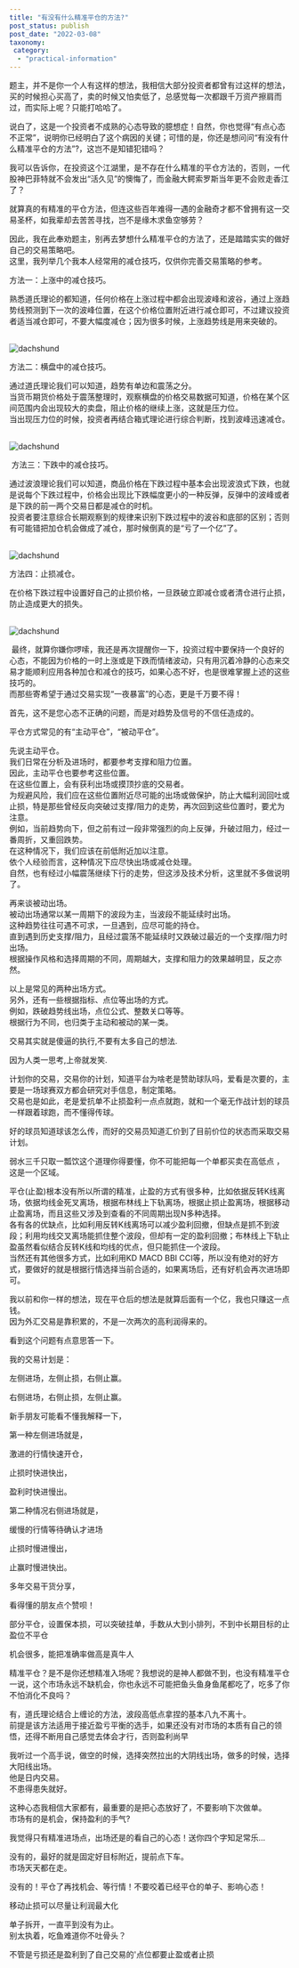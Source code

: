 ```yaml
---
title: "有没有什么精准平仓的方法?"
post_status: publish
post_date: "2022-03-08"
taxonomy:
 category: 
  - "practical-information"
---
```


题主，并不是你一个人有这样的想法，我相信大部分投资者都曾有过这样的想法，买的时候担心买高了，卖的时候又怕卖低了，总感觉每一次都跟千万资产擦肩而过，而实际上呢？只能打哈哈了。  

说白了，这是一个投资者不成熟的心态导致的臆想症！自然，你也觉得“有点心态不正常”，说明你已经明白了这个病因的关键；可惜的是，你还是想问问“有没有什么精准平仓的方法”?，这岂不是知错犯错吗？

我可以告诉你，在投资这个江湖里，是不存在什么精准的平仓方法的，否则，一代股神巴菲特就不会发出“活久见”的懊悔了，而金融大鳄索罗斯当年更不会败走香江了？

就算真的有精准的平仓方法，但连这些百年难得一遇的金融奇才都不曾拥有这一交易圣杯，如我辈却去苦苦寻找，岂不是缘木求鱼空够劳？

因此，我在此奉劝题主，别再去梦想什么精准平仓的方法了，还是踏踏实实的做好自己的交易策略吧。  
这里，我列举几个我本人经常用的减仓技巧，仅供你完善交易策略的参考。  

方法一：上涨中的减仓技巧。  

熟悉道氏理论的都知道，任何价格在上涨过程中都会出现波峰和波谷，通过上涨趋势线预测到下一次的波峰位置，在这个价格位置附近进行减仓即可，不过建议投资者适当减仓即可，不要大幅度减仓；因为很多时候，上涨趋势线是用来突破的。  
 

![dachshund](https://cdn.fendou.la/funstoutiao/2020/11/113737665.png "1.1.png")

方法二：横盘中的减仓技巧。  

通过道氏理论我们可以知道，趋势有单边和震荡之分。  
当货币期货价格处于震荡整理时，观察横盘的价格交易数据可知道，价格在某个区间范围内会出现较大的卖盘，阻止价格的继续上涨，这就是压力位。  
当出现压力位的时候，投资者再结合箱式理论进行综合判断，找到波峰迅速减仓。  
 

![dachshund](https://cdn.fendou.la/funstoutiao/2020/11/113746899.png "1.2.png")

 方法三：下跌中的减仓技巧。  

通过波浪理论我们可以知道，商品价格在下跌过程中基本会出现波浪式下跌，也就是说每个下跌过程中，价格会出现比下跌幅度更小的一种反弹，反弹中的波峰或者是下跌的前一两个交易日都是减仓的时机。  
投资者要注意综合长期观察到的规律来识别下跌过程中的波谷和底部的区别；否则有可能错把加仓机会做成了减仓，那时候倒真的是“亏了一个亿”了。  
 

![dachshund](https://cdn.fendou.la/funstoutiao/2020/11/113802509.png "1.3.png")

方法四：止损减仓。  

在价格下跌过程中设置好自己的止损价格，一旦跌破立即减仓或者清仓进行止损，防止造成更大的损失。  
 

![dachshund](https://cdn.fendou.la/funstoutiao/2020/11/113812165.png "1.png")

 最终，就算你嫌你啰嗦，我还是再次提醒你一下，投资过程中要保持一个良好的心态，不能因为价格的一时上涨或是下跌而情绪波动，只有用沉着冷静的心态来交易才能顺利应用各种加仓和减仓的技巧，如果心态不好，也是很难掌握上述的这些技巧的。  
而那些寄希望于通过交易实现“一夜暴富”的心态，更是千万要不得！

首先，这不是您心态不正确的问题，而是对趋势及信号的不信任造成的。  

平仓方式常见的有“主动平仓”，“被动平仓”。  

先说主动平仓。  
我们日常在分析及进场时，都要参考支撑和阻力位置。  
因此，主动平仓也要参考这些位置。  
在这些位置上，会有获利出场或摸顶抄底的交易者。  
为规避风险，我们应在这些位置附近尽可能的出场或做保护，防止大幅利润回吐或止损，特是那些曾经反向突破过支撑/阻力的走势，再次回到这些位置时，要尤为注意。  
例如，当前趋势向下，但之前有过一段非常强烈的向上反弹，升破过阻力，经过一番周折，又重回跌势。  
在这种情况下，我们应该在前低附近加以注意。  
依个人经验而言，这种情况下应尽快出场或减仓处理。  
自然，也有经过小幅震荡继续下行的走势，但这涉及技术分析，这里就不多做说明了。  

再来谈被动出场。  
被动出场通常以某一周期下的波段为主，当波段不能延续时出场。  
这种趋势往往可遇不可求，一旦遇到，应尽可能的持仓。  
直到遇到历史支撑/阻力，且经过震荡不能延续时又跌破过最近的一个支撑/阻力时出场。  
根据操作风格和选择周期的不同，周期越大，支撑和阻力的效果越明显，反之亦然。  

以上是常见的两种出场方式。  
另外，还有一些根据指标、点位等出场的方式。  
例如，跌破趋势线出场，点位公式、整数关口等等。  
根据行为不同，也归类于主动和被动的某一类。  

交易其实就是傻逼的执行,不要有太多自己的想法.

因为人类一思考,上帝就发笑.​

计划你的交易，交易你的计划，知道平台为啥老是赞助球队吗，爱看是次要的，主要是一场球赛双方都会研究对手信息，制定策略。  
交易也是如此，老是爱抗单不止损盈利一点点就跑，就和一个毫无作战计划的球员一样跟着球跑，而不懂得传球。  

好的球员知道球该怎么传，而好的交易员知道汇价到了目前价位的状态而采取交易计划。  

弱水三千只取一瓢饮这个道理你得要懂，你不可能把每一个单都买卖在高低点 ，这是一个区域。  

平仓(止盈)根本没有所以所谓的精准，止盈的方式有很多种，比如依据反转K线离场，依据均线金死叉离场，根据布林线上下轨离场，根据止损止盈离场，根据移动止盈离场，而且这些又涉及到查看的不同周期出现N多种选择。  
各有各的优缺点，比如利用反转K线离场可以减少盈利回撤，但缺点是抓不到波段；利用均线交叉离场能抓住整个波段，但却有一定的盈利回撤；布林线上下轨止盈虽然看似结合反转K线和均线的优点，但只能抓住一个波段。  
当然还有其他很多方式，比如利用KD MACD BBI CCI等，所以没有绝对的好方式，要做好的就是根据行情选择当前合适的，如果离场后，还有好机会再次进场即可。  

我以前和你一样的想法，现在平仓后的想法是就算后面有一个亿，我也只赚这一点钱。  
因为外汇交易是靠积累的，不是一次两次的高利润得来的。  

看到这个问题有点意思答一下。  
  
  
我的交易计划是：  
  
左侧进场，左侧止损，右侧止赢。  
  
  
右侧进场，右侧止损，左侧止赢。  
  
  
新手朋友可能看不懂我解释一下，  
  
第一种左侧进场就是，  
  
激进的行情快速开仓，  
  
止损时快进快出，  
  
盈利时快进慢出。  
  
  
第二种情况右侧进场就是，  
  
缓慢的行情等待确认才进场  
  
止损时慢进慢出，  
  
止赢时慢进快出。  
  
  
多年交易干货分享，

看得懂的朋友点个赞呗！

部分平仓，设置保本损，可以突破挂单，手数从大到小排列，不到中长期目标的止盈位不平仓

机会很多，能把准确率做高是真牛人

精准平仓？是不是你还想精准入场呢？我想说的是神人都做不到，也没有精准平仓一说，这个市场永远不缺机会，你也永远不可能把鱼头鱼身鱼尾都吃了，吃多了你不怕消化不良吗？

有，道氏理论结合上缠论的方法，波段高低点拿捏的基本八九不离十。  
前提是该方法适用于接近盈亏平衡的选手，如果还没有对市场的本质有自己的领悟，还得不断用自己感觉去体会才行，否则盈利尚早

我听过一个高手说，做空的时候，选择突然拉出的大阴线出场，做多的时候，选择大阳线出场。  
他是日内交易。  
不患得患失就好。  

这种心态我相信大家都有，最重要的是把心态放好了，不要影响下次做单。  
市场有的是机会，保持盈利的手气?

我觉得只有精准进场点，出场还是的看自己的心态！送你四个字知足常乐…

没有的，最好的就是固定好目标附近，提前点下车。  
市场天天都在走。  

没有的！平仓了再找机会、等行情！不要咬着已经平仓的单子、影响心态！

移动止损可以尽量让利润最大化

单子拆开，一直平到没有为止。  
别太执着，吃鱼难道你不吐骨头？

不管是亏损还是盈利到了自己交易的'点位都要止盈或者止损
